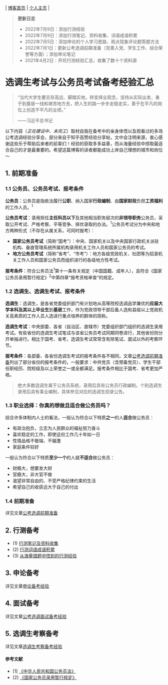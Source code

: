 | [博客首页](https://njubroccoli.github.io/blog/) | [个人主页](https://njubroccoli.github.io/) |

> **更新日志**
> - 2022年7月9日：添加行测经验
> - 2022年7月9日：添加行测笔记、资料收集、词语成语积累
> - 2022年7月5日：添加申论的个人学习思路、观点现象评论题答题方法
> - 2022年7月1日：更新公考选调前期准备（完善入党、学生工作、综合荣誉等方面）；添加申论笔记
> - 2021年4月2日：开坑行测经验汇总，收集了数十个资料源

# 选调生考试与公务员考试备考经验汇总

> “当代大学生要志存高远、脚踏实地，转变择业观念，坚持从实际出发，勇于到基层一线和艰苦地方去，把人生的路一步步走稳走实，善于在平凡的岗位上创造不平凡的业绩。” 
>
> ——习近平总书记

以下内容（*正在建设中、未完工*）取材自我在备考中的亲身体悟以及观看过的多场公考选调经验分享会，部分来自于知乎高赞经验分享帖，文中会注明来源，衷心感谢这些乐于帮助后来者的前辈们！经验的获取多多益善，而从海量经验中捞取最适合自己的才是最重要的。希望这篇博客的读者都能成功上岸自己理想的城市和岗位～

## 1. 前期准备

### 1.1 公务员、公务员考试、报考条件

**公务员**：公务员是指依法履行**公职**、纳入国家**行政编制**、由**国家财政**负担**工资福利**的工作人员。<sup>1</sup>

**公务员考试**：录用担任**主任科员以下**及其他相当职务层次的**非领导职务**公务员，采取公开考试、严格考察、平等竞争、择优录取的办法。<sup>1</sup>公务员考试分为中央和地方两种形式（不存在从属关系，可同时报考）：

- **国家公务员考试**（简称“国考”）：中央、国家机关以及中央国家行政机关派驻机构、垂直管理系统所属机构录用机关工作人员和国家公务员的考试。
- **地方公务员考试**（简称“省考”、“市考”）：地方各级党政机关、社团等为招录机关工作人员和国家公务员而组织进行的各级地方性考试。

**报考条件**：符合公务员法<sup>1</sup>第十一条有关规定（中国国籍、成年人），且符合《国家公务员录用暂行规定》<sup>2</sup>中第四章“报考资格审查“的规定。

### 1.2 选调生、选调生考试、报考条件

**选调生**：选调生，是各省党委组织部门有计划地从高等院校选调品学兼优的**应届大学本科及其以上毕业生**到**基层**工作，作为党政领导干部后备人选和县级以上党政机关高素质的工作人员人选进行重点培养的群体的简称。

**选调生考试**：中央部委、各省（自治区、直辖市）党委组织部门组织的选调生录用考试。有些省份的选调生考试笔试与该省公务员考试同期同卷进行，其他省份则分开单独进行。相比于国考、省考，选调生考试常常含有除笔试、面试以外的考察环节。

**报考条件**：各部委、各省份选调生考试的报考条件各不相同，文章[公考选调前期准备](https://njubroccoli.github.io/blog/articles/preparation.html)列出了部分省份的报考条件的，一般要求：中共党员（含预备党员）、学生干部任职经历、院校级及以上荣誉之一或全都满足。报考条件相比于国考、省考更加严格。

> 绝大多数选调生属于公务员系统，录用后具有公务员行政编制。个别选调生录用后具有事业编制，具体参见对应的选调生招录公告。

### 1.3 职业选择：你真的想做且适合做公务员吗？

综合许多体制内人士的看法，一般认为符合以下特质**之一**的人**适合**做公务员：

- 有政治抱负，立志为人民群众的福祉努力奋斗
- 喜欢稳定的工作，即使这份工作几十年如一日
- 性情品格不极端、不偏激
- 家庭条件较好

一般认为符合以下特质**至少一个**的人就**不适合**做公务员：

- 财瘾大，想要发大财
- 官瘾大，非大官不做
- 渴望非常自由的、不受严格纪律约束的生活
- 希望自己的收获远大于自己的付出

### 1.4 前期准备

详见文章[公考选调前期准备](https://njubroccoli.github.io/blog/articles/preparation.html)

## 2. 行测备考

- (1) [行测笔记及资料收集](https://njubroccoli.github.io/blog/articles/xingce.html)
- (2) [行测词语成语积累](https://njubroccoli.github.io/blog/articles/chengyu.html)
- (3) [从海量错题中悟到的行测经验](https://njubroccoli.github.io/blog/articles/xcjy.html)

## 3. 申论备考

详见文章[申论备考经验](https://njubroccoli.github.io/blog/articles/shenlun.html)

## 4. 面试备考

详见文章[公考选调面试备考经验](https://njubroccoli.github.io/blog/articles/mianshi.html)

## 5. 选调生考察备考

详见文章[选调生考察备考经验](https://njubroccoli.github.io/blog/articles/kaocha.html)

#### 参考文献


- [1] [《中华人民共和国公务员法》](http://www.scs.gov.cn/zcfg/201409/t20140902_370.html)
- [2] [《国家公务员录用暂行规定》](http://www.moe.gov.cn/s78/A04/s8343/moe_454/201001/t20100129_5658.html)
